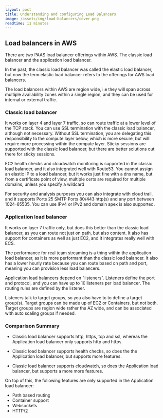 ```yaml
---
layout: post
title: Understanding and configuring Load Balancers
image: /assets/img/load-balancers/cover.png
readtime: 11 minutes
---
```


## Load balancers in AWS

There are two PAAS load balancer offerings within AWS. The classic load balancer and the application load balancer.

In the past, the classic load balancer was called the elastic load balancer, but now the term elastic load balancer refers to the offerings for AWS load balancers.

The load balancers within AWS are region wide, i.e they will span across multiple availability zones within a single region, and they can be used for internal or external traffic.

### Classic load balancer

It works on layer 4 and layer 7 traffic, so can route traffic at a lower level of the TCP stack. You can use SSL termination with the classic load balancer, although not necessary. Without SSL termination, you are delegating this responsibility to the compute layer below, which is more secure, but will require more processing within the compute layer. Sticky sessions are supported with the classic load balancer, but there are better solutions out there for sticky sessions.

EC2 health checks and cloudwatch monitoring is supported in the classic load balancer, and it also integrated well with Route53. You cannot assign an elastic IP to a load balancer, but it works just fine with a dns name, but from a certificate point of view, multiple certs are required for multiple domains, unless you specify a wildcard

For security and analysis purposes you can also integrate with cloud trail, and it supports Ports 25 SMTP Ports 80/443 http(s) and any port between 1024-65535. You can use IPv4 or IPv2 and domain apex is also supported.

### Application load balancer

It works on layer 7 traffic only, but does this better than the classic load balancer, as you can route not just on path, but also content. It also has support for containers as well as just EC2, and it integrates really well with ECS.

The performance for real team streaming is a thing within the application load balancer, as it is more performant than the classic load balancer. It also has a lower hourly rate because you can route based on path and port, meaning you can provision less load balancers.

Application load balancers depend on "listeners". Listeners define the port and protocol, and you can have up to 10 listeners per load balancer. The routing rules are defined by the listener.

Listeners talk to target groups, so you also have to to define a target group(s). Target groups can be made up of EC2 or Containers, but not both. Target groups are region wide rather tha AZ wide, and can be associated with auto scaling groups if needed.

<amp-img src="/assets/img/load-balancers/example.png"
  width="596"
  height="441"
  layout="responsive">
</amp-img>

### Comparison Summary

- Classic load balancer supports http, https, tcp and ssl, whereas the Application load balancer only supports http and https.

- Classic load balancer supports health checks, so does the the Application load balancer, but supports more features.

- Classic load balancer supports cloudwatch, so does the Application load balancer, but supports a more more features.

On top of this, the following features are only supported in the Application load balancer:

- Path based routing
- Container support
- Websockets
- HTTP/2

